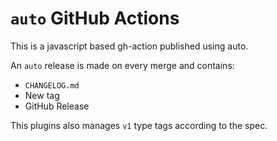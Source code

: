 # `auto` GitHub Actions

This is a javascript based gh-action published using auto.

An `auto` release is made on every merge and contains:

- `CHANGELOG.md`
- New tag
- GitHub Release

This plugins also manages `v1` type tags according to the spec.
  